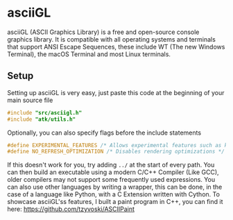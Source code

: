 # asciiGL

asciiGL (ASCII Graphics Library) is a free and open-source console graphics library.
It is compatible with all operating systems and terminals that support ANSI Escape Sequences, these include WT (The new Windows Terminal), the macOS Terminal and most Linux terminals.

## Setup

Setting up asciiGL is very easy, just paste this code at the beginning of your main source file
```c
#include "src/asciigl.h"
#include "atk/utils.h"
```

Optionally, you can also specify flags before the include statements
```c
#define EXPERIMENTAL_FEATURES /* Allows experimental features such as keyboard input in atk and legacy mode */
#define NO_REFRESH_OPTIMIZATION /* Disables rendering optimizations */
```

If this doesn't work for you, try adding `../` at the start of every path.
You can then build an executable using a modern C/C++ Compiler (Like GCC), older compilers may not support some frequently used expressions. 
You can also use other languages by writing a wrapper, this can be done, in the case of a language like Python, with a C Extension written with Cython.
To showcase asciiGL'ss features, I built a paint program in C++, you can find it here: https://github.com/tzyvoski/ASCIIPaint
